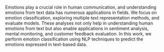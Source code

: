 Emotions play a crucial role in human communication, and understanding emotions from text data has numerous applications in fields. We focus on emotion classification, exploring multiple text representation methods, and evaluate models. These analyses not only help in understanding human emotions from text but also enable applications in sentiment analysis, mental monitoring, and customer feedback evaluation. In this work, we perform emotion classification using NLP techniques to predict the emotions expressed in text-based data.
